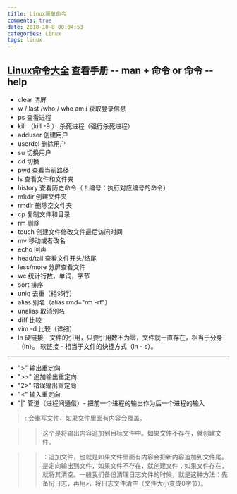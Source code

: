 ```yaml
---
title: Linux简单命令
comments: true
date: 2018-10-8 00:04:53
categories: Linux
tags: linux
---
```

[Linux命令大全](http://www.runoob.com/linux/linux-command-manual.html)
查看手册 -- **man + 命令** or  **命令 --help**
------
- clear 清屏
- w / last /who /  who am i  获取登录信息
- ps 查看进程
- kill （kill -9 ） 杀死进程（强行杀死进程）
- adduser 创建用户
- userdel 删除用户
- su 切换用户
- cd 切换
- pwd 查看当前路径
- ls 查看文件和文件夹
- history  查看历史命令（！编号：执行对应编号的命令）
- mkdir 创建文件夹
- rmdir 删除空文件夹
- cp 复制文件和目录
- rm 删除
- touch 创建文件修改文件最后访问时间
- mv 移动或者改名
- echo 回声
- head/tail 查看文件开头/结尾
- less/more 分屏查看文件
- wc 统计行数，单词，字节
- sort <file>排序
- uniq <file> 去重（相邻行）
- alias 别名（alias rmd="rm -rf"）
- unalias 取消别名
- diff 比较
- vim -d 比较（详细）
- ln 
硬链接 - 文件的引用，只要引用数不为零，文件就一直存在，相当于分身（ln）。
软链接 - 相当于文件的快捷方式（ln - s）。
-----
- ">" 输出重定向
- ">>" 追加输出重定向
- "2>" 错误输出重定向
- "<" 输入重定向
- "|" 管道（进程间通信）- 把前一个进程的输出作为后一个进程的输入

>: 会重写文件，如果文件里面有内容会覆盖。  

>>这个是将输出内容追加到目标文件中。如果文件不存在，就创建文件。  

>>：追加文件，也就是如果文件里面有内容会把新内容追加到文件尾。  
>   是定向输出到文件，如果文件不存在，就创建文件；如果文件存在，就将其清空。一般我们备份清理日志文件的时候，就是这种方法：先备份日志，再用`>`，将日志文件清空（文件大小变成0字节）。  
